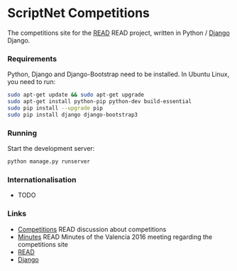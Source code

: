 # ScriptNet Competitions

The competitions site for the [READ] READ project, written in Python / [Django] Django.

### Requirements
Python, Django and Django-Bootstrap need to be installed.
In Ubuntu Linux, you need to run:
```sh
sudo apt-get update && sudo apt-get upgrade
sudo apt-get install python-pip python-dev build-essential
sudo pip install --upgrade pip
sudo pip install django django-bootstrap3
```

### Running

Start the development server:
```sh
python manage.py runserver
```

### Internationalisation

* TODO

### Links

* [Competitions] READ discussion about competitions
* [Minutes] READ Minutes of the Valencia 2016 meeting regarding the competitions site
* [READ]
* [Django]

[Competitions]: <https://read02.uibk.ac.at/wiki/index.php/Competitions>
[Minutes]: <https://read02.uibk.ac.at/wiki/index.php/Technical_Meetings:Valencia_Meeting_Minutes#Competitions_site>
[READ]: <http://read.transkribus.eu>
[Django]: <https://www.djangoproject.com/>

